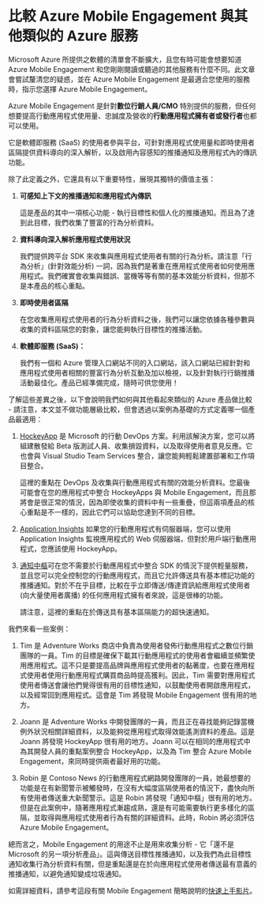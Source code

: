 <properties
	pageTitle="比較 Azure Mobile Engagement 與其他類似的 Azure 服務"
	description="比較 Azure Mobile Engagement 與其他類似的 Azure 服務- HockeyApp、AppInsights、通知中樞"
	services="mobile-engagement"
	documentationCenter="mobile" 
	authors="piyushjo" 
	manager="erikre" 
	editor="" />

<tags
	ms.service="mobile-engagement"
	ms.workload="mobile"
	ms.tgt_pltfrm="na"
	ms.devlang="na"
	ms.topic="article"
	ms.date="08/19/2016"
	ms.author="piyushjo" />

# 比較 Azure Mobile Engagement 與其他類似的 Azure 服務

Microsoft Azure 所提供之軟體的清單會不斷擴大，且您有時可能會想要知道 Azure Mobile Engagement 和您剛剛閱讀或聽過的其他服務有什麼不同。此文章會嘗試釐清您的疑惑，並在 Azure Mobile Engagement 是最適合您使用的服務時，指示您選擇 Azure Mobile Engagement。
 
Azure Mobile Engagement 是針對**數位行銷人員/CMO** 特別提供的服務，但任何想要提高行動應用程式使用量、忠誠度及營收的**行動應用程式擁有者或發行者**也都可以使用。

它是軟體即服務 (SaaS) 的使用者參與平台，可針對應用程式使用量和即時使用者區隔提供資料導向的深入解析，以及啟用內容感知的推播通知及應用程式內的傳訊功能。

除了此定義之外，它還具有以下重要特性，展現其獨特的價值主張：

1.	**可感知上下文的推播通知和應用程式內傳訊**
		
	這是產品的其中一項核心功能 - 執行目標性和個人化的推播通知。而且為了達到此目標，我們收集了豐富的行為分析資料。

2.	**資料導向深入解析應用程式使用狀況**

	我們提供跨平台 SDK 來收集與應用程式使用者有關的行為分析。請注意「行為分析」(針對效能分析) 一詞，因為我們是著重在應用程式使用者如何使用應用程式。我們確實會收集與錯誤、當機等等有關的基本效能分析資料，但那不是本產品的核心重點。

3.	**即時使用者區隔**

	在您收集應用程式使用者的行為分析資料之後，我們可以讓您依據各種參數與收集的資料區隔您的對象，讓您能夠執行目標性的推播活動。

4.	**軟體即服務 (SaaS)：**

	我們有一個和 Azure 管理入口網站不同的入口網站，該入口網站已經針對和應用程式使用者相關的豐富行為分析互動及加以檢視，以及針對執行行銷推播活動最佳化。產品已經準備完成，隨時可供您使用！
 
了解這些差異之後，以下會說明我們如何與其他看起來類似的 Azure 產品做比較 - 請注意，本文並不做功能層級比較，但會透過以案例為基礎的方式定義哪一個產品最適用：
 
1.	[HockeyApp](https://azure.microsoft.com/services/hockeyapp/) 是 Microsoft 的行動 DevOps 方案。利用該解決方案，您可以將組建散發給 Beta 版測試人員、收集損毀資料，以及取得使用者意見反應。它也會與 Visual Studio Team Services 整合，讓您能夠輕鬆建置部署和工作項目整合。
	
	這裡的重點在 DevOps 及收集與行動應用程式有關的效能分析資料。您最後可能會在您的應用程式中整合 HockeyApps 與 Mobile Engagement，而且那將會是很正常的情況，因為即使收集的資料中有一些重疊，但這兩項產品的核心重點是不一樣的，因此它們可以協助您達到不同的目標。

2.	[Application Insights](../application-insights/app-insights-overview.md) 如果您的行動應用程式有伺服器端，您可以使用 Application Insights 監視應用程式的 Web 伺服器端，但對於用戶端行動應用程式，您應該使用 HockeyApp。

3.	[通知中樞](https://azure.microsoft.com/services/notification-hubs/)可在您不需要於行動應用程式中整合 SDK 的情況下提供輕量服務，並且您可以完全控制您的行動應用程式，而且它允許傳送具有基本標記功能的推播通知。對於不在乎目標，比較在乎立即傳送/傳達資訊給應用程式使用者 (向大量使用者廣播) 的任何應用程式擁有者來說，這是很棒的功能。

	請注意，這裡的重點在於傳送具有基本區隔能力的超快速通知。

我們來看一些案例：

1.	Tim 是 Adventure Works 商店中負責為使用者發佈行動應用程式之數位行銷團隊的一員。Tim 的目標是確保下載其行動應用程式的使用者會繼續並頻繁使用應用程式。這不只是要提高品牌與應用程式使用者的黏著度，也要在應用程式使用者使用行動應用程式購買商品時提高獲利。因此，Tim 需要對應用程式使用者傳送會讓他們覺得很有用的目標性通知，以鼓勵使用者開啟應用程式，以及經常回到應用程式。這會是 Tim 將發現 Mobile Engagement 很有用的地方。

2.	Joann 是 Adventure Works 中開發團隊的一員，而且正在尋找能夠記錄當機例外狀況相關詳細資料，以及能夠從應用程式取得效能遙測資料的產品。這是 Joann 將發現 HockeyApp 很有用的地方。Joann 可以在相同的應用程式中為其開發人員的重點案例整合 HockeyApp，以及為 Tim 整合 Azure Mobile Engagement，來同時提供兩者最好用的功能。

3.	Robin 是 Contoso News 的行動應用程式網路開發團隊的一員，她最想要的功能是在有新聞警示被觸發時，在沒有大幅度區隔使用者的情況下，盡快向所有使用者傳送重大新聞警示。這是 Robin 將發現「通知中樞」很有用的地方。但是在此案例中，隨著應用程式漸趨成熟，還是有可能需要執行更多樣化的區隔，並取得與應用程式使用者行為有關的詳細資料。此時，Robin 將必須評估 Azure Mobile Engagement。
 
總而言之，Mobile Engagement 的用途不止是用來收集分析 - 它「還不是 Microsoft 的另一項分析產品」。這與傳送目標性推播通知，以及我們為此目標性通知收集行為分析資料有關，但是重點還是在於向應用程式使用者傳送最有意義的推播通知，以避免通知變成垃圾通知。

如需詳細資料，請參考這段有關 Mobile Engagement 簡略說明的[快速上手影片](mobile-engagement-overview.md)。

<!---HONumber=AcomDC_0824_2016-->